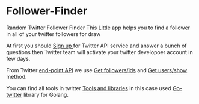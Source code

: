 # Follower-Finder
Random Twitter Follower Finder
This Little app helps you to find a follower in all of your twitter followers for draw

At first you should [Sign up ](https://developer.twitter.com/)for Twitter API service and answer a bunch of questions then Twitter team will activate your twitter developoer account in few days.

From Twitter [end-point API](https://developer.twitter.com/en/docs/twitter-api/migrate/twitter-api-endpoint-map) we use [Get followers/ids](https://developer.twitter.com/en/docs/twitter-api/v1/accounts-and-users/follow-search-get-users/api-reference/get-followers-ids) and [Get users/show](https://developer.twitter.com/en/docs/twitter-api/v1/accounts-and-users/follow-search-get-users/api-reference/get-users-show) method.

You can find all tools in twitter [Tools and libraries](https://developer.twitter.com/en/docs/twitter-ads-api/tools-and-libraries) in this case used [Go-twitter](https://github.com/dghubble/go-twitter) library for Golang.
